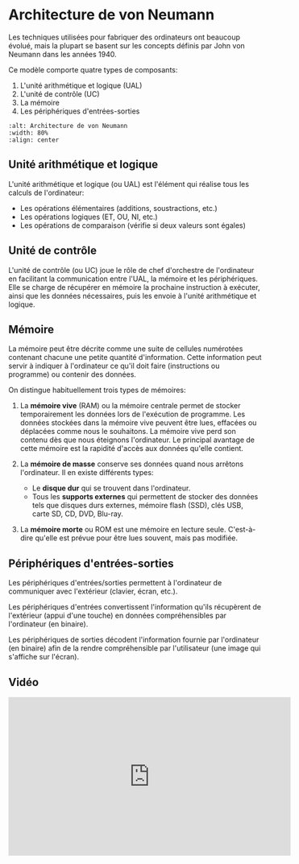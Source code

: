 <!-- Copyright 2024 Caroline Blank <caro@c-space.org> -->
<!-- SPDX-License-Identifier: CC-BY-NC-SA-4.0 -->

# Architecture de von Neumann

Les techniques utilisées pour fabriquer des ordinateurs ont beaucoup évolué,
mais la plupart se basent sur les concepts définis par John von Neumann dans les
années 1940.

Ce modèle comporte quatre types de composants:

1. L'unité arithmétique et logique (UAL)
2. L'unité de contrôle (UC)
3. La mémoire
4. Les périphériques d'entrées-sorties

```{image} images/von-neumann.png
:alt: Architecture de von Neumann
:width: 80%
:align: center
```

## Unité arithmétique et logique

L'unité arithmétique et logique (ou UAL) est l'élément qui réalise tous les
calculs de l'ordinateur:

- Les opérations élémentaires (additions, soustractions, etc.)
- Les opérations logiques (ET, OU, NI, etc.)
- Les opérations de comparaison (vérifie si deux valeurs sont égales)

## Unité de contrôle

L'unité de contrôle (ou UC) joue le rôle de chef d'orchestre de l'ordinateur en
facilitant la communication entre l'UAL, la mémoire et les périphériques. Elle
se charge de récupérer en mémoire la prochaine instruction à exécuter, ainsi que
les données nécessaires, puis les envoie à l'unité arithmétique et logique.


## Mémoire

La mémoire peut être décrite comme une suite de cellules numérotées contenant
chacune une petite quantité d'information. Cette information peut servir à
indiquer à l'ordinateur ce qu'il doit faire (instructions ou programme) ou
contenir des données.

On distingue habituellement trois types de mémoires:

1. La **mémoire vive** (RAM) ou la mémoire centrale permet de stocker
temporairement les données lors de l'exécution de programme. Les données
stockées dans la mémoire vive peuvent être lues, effacées ou déplacées comme
nous le souhaitons. La mémoire vive perd son contenu dès que nous éteignons
l'ordinateur.
Le principal avantage de cette mémoire est la rapidité d'accès aux données
qu'elle contient.

2. La **mémoire de masse** conserve ses données quand nous arrêtons
l'ordinateur. Il en existe différents types:
   - Le **disque dur** qui se trouvent dans l'ordinateur.
   - Tous les **supports externes** qui permettent de stocker des données tels
   que disques durs externes, mémoire flash (SSD), clés USB, carte SD, CD, DVD,
   Blu-ray.

3. La **mémoire morte** ou ROM est une mémoire en lecture seule. C'est-à-dire
qu'elle est prévue pour être lues souvent, mais pas modifiée.

## Périphériques d'entrées-sorties

Les périphériques d'entrées/sorties permettent à l'ordinateur de communiquer
avec l'extérieur (clavier, écran, etc.).

Les périphériques d'entrées convertissent l'information qu'ils récupèrent de
l'extérieur (appui d'une touche) en données compréhensibles par l'ordinateur
(en binaire).

Les périphériques de sorties décodent l'information fournie par l'ordinateur (en
binaire) afin de la rendre compréhensible par l'utilisateur (une image qui
s'affiche sur l'écran).

<!-- TODO: À Ajouter lorsque la section sera créée.
Nous verrons cela plus en détail dans la section [](./encodage-information.md).
-->

## Vidéo

<iframe width="560" height="315"
src="https://www.youtube.com/embed/85XUJXHbjBo?si=JRyirLX78uKkRVnE"
title="Vidéo sur l'architecture de l'ordinateur" frameborder="0" allow="accelerometer;
autoplay; clipboard-write; encrypted-media; gyroscope; picture-in-picture;
web-share" referrerpolicy="strict-origin-when-cross-origin" allowfullscreen>
</iframe>
